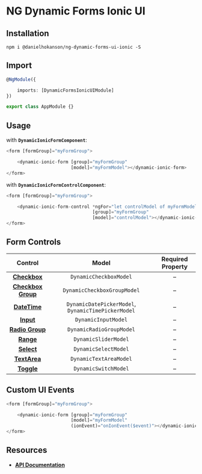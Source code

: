 # NG Dynamic Forms Ionic UI

## Installation
```
npm i @danielhokanson/ng-dynamic-forms-ui-ionic -S
```

## Import
```ts
@NgModule({

    imports: [DynamicFormsIonicUIModule]
})

export class AppModule {}
```

## Usage

with **`DynamicIonicFormComponent`**:
```ts
<form [formGroup]="myFormGroup">

    <dynamic-ionic-form [group]="myFormGroup"
                        [model]="myFormModel"></dynamic-ionic-form>
</form>
```

with **`DynamicIonicFormControlComponent`**:
```ts
<form [formGroup]="myFormGroup">

    <dynamic-ionic-form-control *ngFor="let controlModel of myFormModel"
                                [group]="myFormGroup"
                                [model]="controlModel"></dynamic-ionic-form-control>
</form>
```

## Form Controls

|                                  Control                                  	|                        Model                       	| Required Property 	|
|:-------------------------------------------------------------------------:	|:--------------------------------------------------:	|:-----------------:	|
|    **[Checkbox](http://ionicframework.com/docs/components/#checkbox)**    	| `DynamicCheckboxModel`                             	|         –         	|
| **[Checkbox Group](http://ionicframework.com/docs/components/#checkbox)** 	| `DynamicCheckboxGroupModel`                        	|         –         	|
|    **[DateTime](http://ionicframework.com/docs/components/#datetime)**    	| `DynamicDatePickerModel`, `DynamicTimePickerModel` 	|         –         	|
|       **[Input](http://ionicframework.com/docs/components/#inputs)**      	| `DynamicInputModel`                                	|         –         	|
|    **[Radio Group](http://ionicframework.com/docs/components/#radio)**    	| `DynamicRadioGroupModel`                           	|         –         	|
|       **[Range](http://ionicframework.com/docs/components/#range)**       	| `DynamicSliderModel`                               	|         –         	|
|      **[Select](http://ionicframework.com/docs/components/#select)**      	| `DynamicSelectModel`                               	|         –         	|
|     **[TextArea](http://ionicframework.com/docs/components/#inputs)**     	| `DynamicTextAreaModel`                             	|         –         	|
|      **[Toggle](http://ionicframework.com/docs/components/#toggle)**      	| `DynamicSwitchModel`                               	|         –         	|

## Custom UI Events
```ts
<form [formGroup]="myFormGroup">

    <dynamic-ionic-form [group]="myFormGroup"
                        [model]="myFormModel"
                        (ionEvent)="onIonEvent($event)"></dynamic-ionic-form>
</form>
```

## Resources

* [**API Documentation**](http://ng2-dynamic-forms.udos86.de/docs/ui-ionic/)
